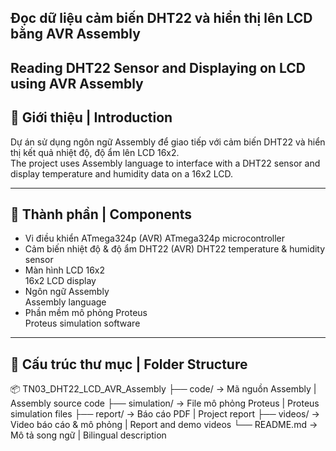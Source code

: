 ## Đọc dữ liệu cảm biến DHT22 và hiển thị lên LCD bằng AVR Assembly  
## Reading DHT22 Sensor and Displaying on LCD using AVR Assembly

## 🧠 Giới thiệu | Introduction

Dự án sử dụng ngôn ngữ Assembly để giao tiếp với cảm biến DHT22 và hiển thị kết quả nhiệt độ, độ ẩm lên LCD 16x2.  
The project uses Assembly language to interface with a DHT22 sensor and display temperature and humidity data on a 16x2 LCD.

---

## 🧰 Thành phần | Components

- Vi điều khiển ATmega324p (AVR)
  ATmega324p microcontroller 
- Cảm biến nhiệt độ & độ ẩm DHT22  (AVR)
  DHT22 temperature & humidity sensor  
- Màn hình LCD 16x2  
  16x2 LCD display
- Ngôn ngữ Assembly  
  Assembly language  
- Phần mềm mô phỏng Proteus  
  Proteus simulation software  
---

## 📁 Cấu trúc thư mục | Folder Structure
📦 TN03_DHT22_LCD_AVR_Assembly
├── code/ → Mã nguồn Assembly | Assembly source code
├── simulation/ → File mô phỏng Proteus | Proteus simulation files
├── report/ → Báo cáo PDF | Project report
├── videos/ → Video báo cáo & mô phỏng | Report and demo videos
└── README.md → Mô tả song ngữ | Bilingual description

